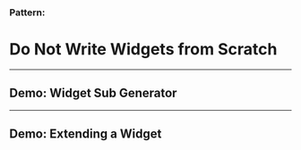<!-- .slide: data-background="reveal.js/img/bg-2.png" -->
### Pattern:
# Do Not Write Widgets from Scratch

---

## Demo: Widget Sub Generator

---

## Demo: Extending a Widget

